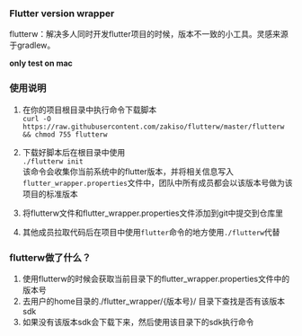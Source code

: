 ### Flutter version wrapper

flutterw：解决多人同时开发flutter项目的时候，版本不一致的小工具。灵感来源于gradlew。

**only test on mac**

### 使用说明
1. 在你的项目根目录中执行命令下载脚本   
`curl -O https://raw.githubusercontent.com/zakiso/flutterw/master/flutterw && chmod 755 flutterw`

2. 下载好脚本后在根目录中使用  
`./flutterw init`  
该命令会收集你当前系统中的flutter版本，并将相关信息写入`flutter_wrapper.properties`文件中，团队中所有成员都会以该版本号做为该项目的标准版本  

3. 将flutterw文件和flutter_wrapper.properties文件添加到git中提交到仓库里

4. 其他成员拉取代码后在项目中使用`flutter`命令的地方使用`./flutterw`代替


### flutterw做了什么？
1. 使用flutterw的时候会获取当前目录下的flutter_wrapper.properties文件中的版本号
2. 去用户的home目录的./flutter_wrapper/{版本号}/ 目录下查找是否有该版本sdk
3. 如果没有该版本sdk会下载下来，然后使用该目录下的sdk执行命令

